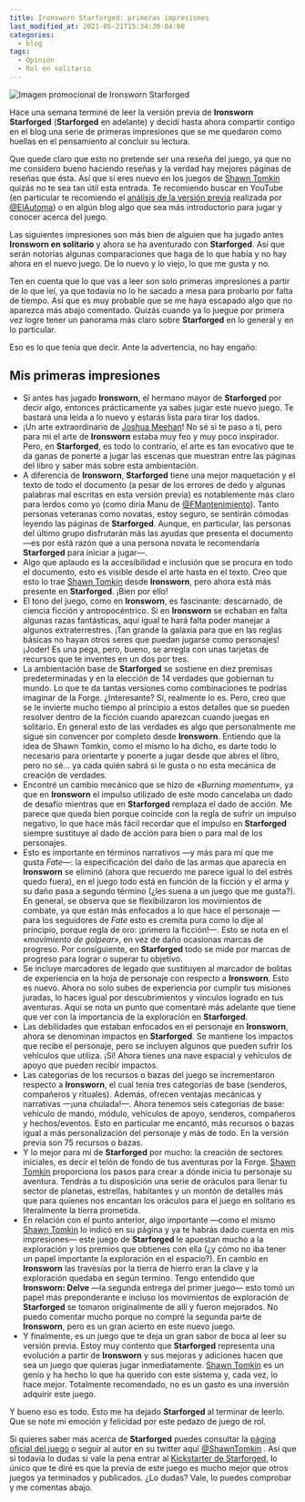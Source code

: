 ```yaml
---
title: Ironsworn Starforged: primeras impresiones
last_modified_at: 2021-05-21T15:34:30-04:00
categories:
  - blog
tags:
  - Opinión
  - Rol en solitario
---
```


![Imagen promocional de Ironsworn Starforged](https://laesquinadelrol.files.wordpress.com/2021/05/1500x500.jpg)

Hace una semana terminé de leer la versión previa de **Ironsworn Starforged** (**Starforged** en adelante) y decidí hasta ahora compartir contigo en el blog una serie de primeras impresiones que se me quedaron como huellas en el pensamiento al concluir su lectura.

Que quede claro que esto no pretende ser una reseña del juego, ya que no me considero bueno haciendo reseñas y la verdad hay mejores páginas de reseñas que ésta. Así que si eres nuevo en los juegos de [Shawn Tomkin][tw1] quizás no te sea tan útil esta entrada. Te recomiendo buscar en YouTube (en particular te recomiendo el [análisis de la versión previa](https://www.youtube.com/watch?v=PKHaC4zr1xM) realizada por [@ElAutoma](https://twitter.com/ElAutoma)) o en algún blog algo que sea más introductorio para jugar y conocer acerca del juego.

Las siguientes impresiones son más bien de alguien que ha jugado antes **Ironsworn en solitario** y ahora se ha aventurado con **Starforged**. Así que serán notorias algunas comparaciones que haga de lo que había y no hay ahora en el nuevo juego. De lo nuevo y lo viejo, lo que me gusta y no.

Ten en cuenta que lo que vas a leer son solo primeras impresiones a partir de lo que leí, ya que todavía no lo he sacado a mesa para probarlo por falta de tiempo. Así que es muy probable que se me haya escapado algo que no aparezca más abajo comentado. Quizás cuando ya lo juegue por primera vez logre tener un panorama más claro sobre **Starforged** en lo general y en lo particular.

Eso es lo que tenía que decir. Ante la advertencia, no hay engaño:

## Mis primeras impresiones

- Si antes has jugado **Ironsworn**, el hermano mayor de **Starforged** por decir algo, entonces prácticamente ya sabes jugar este nuevo juego. Te bastará una leída a lo nuevo y estarás lista para tirar los dados.
- ¡Un arte extraordinario de [Joshua Meehan][tw2]! No sé si te paso a ti, pero para mí el arte de **Ironsworn** estaba muy feo y muy poco inspirador. Pero, en **Starforged**, es todo lo contrario, el arte es tan evocativo que te da ganas de ponerte a jugar las escenas que muestran entre las páginas del libro y saber más sobre esta ambientación.
- A diferencia de **Ironsworn**, **Starforged** tiene una mejor maquetación y el texto de todo el documento (a pesar de los errores de dedo y algunas palabras mal escritas en esta versión previa) es notablemente más claro para lerdos como yo (como diría Manu de [@FMantenimiento][tw3]). Tanto personas veteranas como novatas, estoy seguro, se sentirán cómodas leyendo las páginas de **Starforged**. Aunque, en particular, las personas del último grupo disfrutarán más las ayudas que presenta el documento —es por está razón que a una persona novata le recomendaría **Starforged** para iniciar a jugar—.
- Algo que aplaudo es la accesibilidad e inclusión que se procura en todo el documento, esto es visible desde el arte hasta en el texto. Creo que esto lo trae [Shawn Tomkin][tw1] desde **Ironsworn**, pero ahora está más presente en **Starforged**. ¡Bien por ello!
- El tono del juego, como en **Ironsworn**, es fascinante: descarnado, de ciencia ficción y antropocéntrico. Si en **Ironsworn** se echaban en falta algunas razas fantásticas, aquí igual te hará falta poder manejar a algunos extraterrestres. ¡Tan grande la galaxia para que en las reglas básicas no hayan otros seres que puedan jugarse como personajes! ¡Joder! Es una pega, pero, bueno, se arregla con unas tarjetas de recursos que te inventes en un dos por tres.
-  La ambientación base de **Starforged** se sostiene en diez premisas predeterminadas y en la elección de 14 verdades que gobiernan tu mundo. Lo que te da tantas versiones como combinaciones te podrías imaginar de la Forge. ¿Interesante? Sí, realmente lo es. Pero, creo que se le invierte mucho tiempo al principio a estos detalles que se pueden resolver dentro de la ficción cuando aparezcan cuando juegas en solitario. En general esto de las verdades es algo que personalmente me sigue sin convencer por completo desde **Ironsworn**. Entiendo que la idea de Shawn Tomkin, como el mismo lo ha dicho, es darte todo lo necesario para orientarte y ponerte a jugar desde que abres el libro, pero no sé... ya cada quién sabrá si le gusta o no esta mecánica de creación de verdades.
-  Encontré un cambio mecánico que se hizo de «*Burning momentum*», ya que en **Ironsworn** el impulso utilizado de este modo cancelaba un dado de desafío mientras que en **Starforged** remplaza el dado de acción. Me parece que queda bien porque coincide con la regla de sufrir un impulso negativo, lo que hace más fácil recordar que el impulso en **Starforged** siempre sustituye al dado de acción para bien o para mal de los personajes.  
-  Esto es importante en términos narrativos —y más para mí que me gusta *Fate*—: la especificación del daño de las armas que aparecía en **Ironsworn** se eliminó (ahora que recuerdo me parece igual lo del estrés quedo fuera), en el juego todo está en función de la ficción y el arma y su daño pasa a segundo término (¿les suena a un juego que me gusta?). En general, se observa que se flexibilizaron los movimientos de combate, ya que están más enfocados a lo que hace el personaje —para los seguidores de *Fate* esto es cremita pura como lo dije al principio, porque regla de oro: ¡primero la ficción!—. Esto se nota en el «*movimiento de golpear*», en vez de daño ocasionas marcas de progreso. Por consiguiente, en **Starforged** todo se mide por marcas de progreso para lograr o superar tu objetivo.
-  Se incluye marcadores de legado que sustituyen al marcador de bolitas de experiencia en la hoja de personaje con respecto a **Ironsworn**. Esto es nuevo. Ahora no solo subes de experiencia por cumplir tus misiones juradas, lo haces igual por descubrimientos y vínculos logrado en tus aventuras. Aquí se nota un punto que comentaré más adelante que tiene que ver con la importancia de la exploración en **Starforged**.
-  Las debilidades que estaban enfocados en el personaje en **Ironsworn**, ahora se denominan impactos en **Starforged**. Se mantiene los impactos que recibe el personaje, pero se incluyen algunos que pueden sufrir los vehículos que utiliza. ¡Sí! Ahora tienes una nave espacial y vehículos de apoyo que pueden recibir impactos.
-  Las categorías de los recursos o bazas del juego se incrementaron respecto a **Ironsworn**, el cual tenía tres categorías de base (senderos, compañeros y rituales).  Además, ofrecen ventajas mecánicas y narrativas —¡una chulada!—. Ahora tenemos seis categorías de base: vehículo de mando, módulo, vehículos de apoyo, senderos, compañeros y hechos/eventos. Esto en particular me encantó, más recursos o bazas igual a más personalización del personaje y más de todo. En la versión previa son 75 recursos o bazas.
- Y lo mejor para mí de **Starforged** por mucho: la creación de sectores iniciales, es decir el telón de fondo de tus aventuras por la Forge. [Shawn Tomkin][tw1] proporciona los pasos para crear a dónde inicia tu personaje su aventura. Tendrás a tu disposición una serie de oráculos para llenar tu sector de planetas, estrellas, habitantes y un montón de detalles más que para quienes nos encantan los oráculos para el juego en solitario es literalmente la tierra prometida.
- En relación con el punto anterior, algo importante —como el mismo [Shawn Tomkin][tw1] lo indicó en su página y ya te habrás dado cuenta en mis impresiones— este juego de **Starforged** le apuestan mucho a la exploración y los premios que obtienes con ella (¿y cómo no iba tener un papel importante la exploración en el espacio?). En cambio en **Ironsworn** las travesías por la tierra de hierro eran la clave y la exploración quedaba en según termino. Tengo entendido que **Ironsworn: Delve** —la segunda entrega del primer juego— esto tomó un papel más preponderante e incluso los movimientos de exploración de **Starforged** se tomaron originalmente de allí y fueron mejorados. No puedo comentar mucho porque no compré la segunda parte de **Ironsworn**, pero es un gran acierto en este nuevo juego.
- Y finalmente, es un juego que te deja un gran sabor de boca al leer su versión previa. Estoy muy contento que **Starforged** representa una evolución a partir de **Ironsworn** y sus mejoras y adiciones hacen que sea un juego que quieras jugar inmediatamente. [Shawn Tomkin][tw1] es un genio y ha hecho lo que ha querido con este sistema y, cada vez, lo hace mejor. Totalmente recomendado, no es un gasto es una inversión adquirir este juego.

Y bueno eso es todo. Esto me ha dejado **Starforged** al terminar de leerlo. Que se note mi emoción y felicidad por este pedazo de juego de rol.

Si quieres saber más acerca de **Starforged** puedes consultar la [página oficial del juego][web1] o seguir al autor en su twitter aquí [@ShawnTomkin][tw1] . Así que sí todavía lo dudas si vale la pena entrar al [Kickstarter de Starforged][web2], lo único que te diré es que la previa de este juego es mucho mejor que otros juegos ya terminados y publicados. ¿Lo dudas? Vale, lo puedes comprobar y me comentas abajo.

[tw1]: https://twitter.com/ShawnTomkin
[tw2]: https://twitter.com/joshmeehanart
[tw3]: https://twitter.com/FMantenimiento
[web1]: https://www.ironswornrpg.com/product-ironsworn-starforged
[web2]: https://www.kickstarter.com/projects/shawntomkin/ironsworn-starforged
